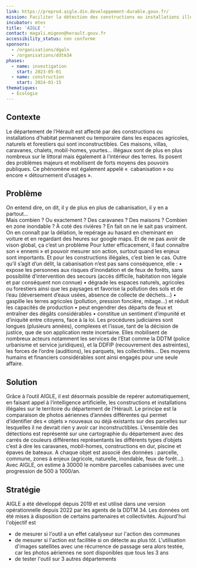```yaml
---
link: https://preprod.aigle.din.developpement-durable.gouv.fr/
mission: Faciliter la détection des constructions ou installations illégales pour préserver les espaces agricoles, naturels et forestiers.
incubator: mtes
title: 'AIGLE '
contact: magali.migeon@herault.gouv.fr
accessibility_status: non conforme
sponsors:
  - /organisations/dgaln
  - /organisations/ddtm34
phases:
  - name: investigation
    start: 2023-05-01
  - name: construction
    start: 2024-01-15
thematiques:
  - Écologie
---
```

## Contexte
Le département de l’Hérault est affecté par des constructions ou installations d’habitat permanent ou temporaire dans les espaces agricoles, naturels et forestiers qui sont inconstructibles. Ces maisons, villas, caravanes, chalets, mobil-homes, yourtes… illégaux sont de plus en plus nombreux sur le littoral mais également à l’intérieur des terres. Ils posent des problèmes majeurs et mobilisent de forts moyens des pouvoirs publiques. 
Ce phénomène est également appelé «  cabanisation » ou encore « détournement d’usages ».

## Problème
On entend dire, on dit, il y de plus en plus de cabanisation, il y en a partout…  
Mais combien ? Ou exactement ? Des caravanes ? Des maisons ? Combien en zone inondable ? À coté des rivières ? En fait on ne le sait pas vraiment. On en connaît par la délation, le repérage au hasard en cheminant en voiture et en regardant des heures sur google maps. 
Et de ne pas avoir de vison global,  ça c’est un problème 
Pour lutter efficacement, il faut connaître son « ennemi » et pouvoir mesurer son action, surtout quand les enjeux sont importants. 
Et pour les constructions illégales, c’est bien le cas. Outre qu’il s’agit d’un délit, la cabanisation n’est pas sans conséquence, elle :
    • expose les personnes aux risques d’inondation et de feux de forêts, sans possibilité d’intervention des secours (accès difficile, habitation non légale et par conséquent non connue)
    • dégrade les espaces naturels, agricoles ou forestiers ainsi que les paysages et favorise la pollution des sols et de l’eau (déversement d’eaux usées, absence de collecte de déchets...)
    • gaspille les terres agricoles (pollution, pression foncière, mitage...) et réduit les capacités de production
    • peut engendrer des départs de feux et entraîner des dégâts considérables
    • constitue un sentiment d’impunité et d’iniquité entre citoyens, face à la loi. 
Les procédures judiciaires sont longues (plusieurs années), complexes et l’issue, tant de la décision de justice, que de son application reste incertaine. Elles mobilisent de nombreux acteurs notamment les services de l’Etat comme la DDTM (police urbanisme et service juridiques), et la DDFIP (recouvrement des astreintes), les forces de l’ordre (auditions), les parquets, les collectivités…  Des moyens humains et financiers considérables sont ainsi engagés pour une seule affaire. 

## Solution
Grâce à l’outil AIGLE, il est désormais possible de repérer automatiquement, en faisant appel à l‘intelligence artificielle,   les constructions et installations illégales sur le territoire du département de l’Hérault. 
Le principe est la comparaison de photos aériennes d’années différentes qui permet d’identifier des « objets » nouveaux ou déjà existants sur des parcelles sur lesquelles il ne devrait rien y avoir car inconstructibles. 
L’ensemble des détections est représenté sur une cartographie du département avec des carrés de couleurs différentes représentants les différents types d’objets c’est à dire les caravanes, mobil-homes, constructions en dur, piscine et épaves de bateaux. A chaque objet est associé des données : parcelle, commune, zones à enjeux  (agricole, naturelle, inondable, feux de forêt…). 
Avec AIGLE, on estime à 30000 le nombre parcelles cabanisées avec une progression de 500 à 1000/an. 

## Stratégie
AIGLE a été développé depuis 2019 et est utilisé dans une version opérationnelle depuis 2022 par les agents de la DDTM 34. Les données ont été mises à disposition de certains partenaires et collectivités. 
Aujourd'hui l'objectif est 
* de mesurer si l'outil a un effet catalyseur sur l'action des communes
* de mesurer si l'action est facilitée si on détecte au plus tôt. L'utilisation d'images satellites avec une récurrence de passage sera alors testée, car les photos aériennes ne sont disponibles que tous les 3 ans
* de tester l'outil sur 3 autres départements